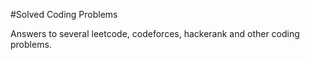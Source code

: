 #Solved Coding Problems

Answers to several leetcode, codeforces, hackerank and other coding problems.

